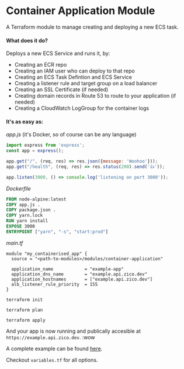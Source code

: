 # Container Application Module

A Terraform module to manage creating and deploying a new ECS task.

#### What does it do?

Deploys a new ECS Service and runs it, by:
- Creating an ECR repo
- Creating an IAM user who can deploy to that repo
- Creating an ECS Task Defintion and ECS Service
- Creating a listener rule and target group on a load balancer
- Creating an SSL Certificate (if needed)
- Creating domain records in Route 53 to route to your application (if needed)
- Creating a CloudWatch LogGroup for the container logs

#### It's as easy as:
_app.js_ (it's Docker, so of course can be any language)
```js
import express from 'express';
const app = express();

app.get("/", (req, res) => res.json({message: 'Woohoo'}));
app.get("/health", (req, res) => res.status(200).send('👍'));

app.listen(3000, () => console.log('listening on port 3000'));
```

_Dockerfile_
```Dockerfile
FROM node-alpine:latest
COPY app.js .
COPY package.json .
COPY yarn.lock
RUN yarn install
EXPOSE 3000
ENTRYPOINT ["yarn", "-s", "start:prod"]
```

_main.tf_
```HCL
module "my_containerised_app" {
  source = "<path-to-modules>/modules/container-application"

  application_name            = "example-app"
  application_dns_name        = "example.api.zico.dev"
  application_hostnames       = ["example.api.zico.dev"]
  alb_listener_rule_priority  = 155
}
```

`terraform init`

`terraform plan`

`terraform apply`

And your app is now running and publically accesible at `https://example.api.zico.dev`. :wow

A complete example can be found [here](../../examples/express-app).

Checkout `variables.tf` for all options.
